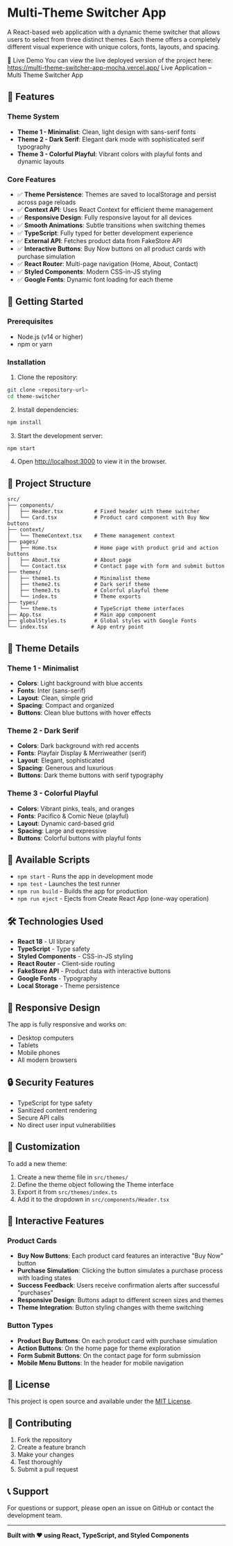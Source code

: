 # Multi-Theme Switcher App

A React-based web application with a dynamic theme switcher that allows users to select from three distinct themes. Each theme offers a completely different visual experience with unique colors, fonts, layouts, and spacing.

🔗 Live Demo
You can view the live deployed version of the project here:
https://multi-theme-switcher-app-mocha.vercel.app/
Live Application – Multi Theme Switcher App

## 🎨 Features

### Theme System
- **Theme 1 - Minimalist**: Clean, light design with sans-serif fonts
- **Theme 2 - Dark Serif**: Elegant dark mode with sophisticated serif typography
- **Theme 3 - Colorful Playful**: Vibrant colors with playful fonts and dynamic layouts

### Core Features
- ✅ **Theme Persistence**: Themes are saved to localStorage and persist across page reloads
- ✅ **Context API**: Uses React Context for efficient theme management
- ✅ **Responsive Design**: Fully responsive layout for all devices
- ✅ **Smooth Animations**: Subtle transitions when switching themes
- ✅ **TypeScript**: Fully typed for better development experience
- ✅ **External API**: Fetches product data from FakeStore API
- ✅ **Interactive Buttons**: Buy Now buttons on all product cards with purchase simulation
- ✅ **React Router**: Multi-page navigation (Home, About, Contact)
- ✅ **Styled Components**: Modern CSS-in-JS styling
- ✅ **Google Fonts**: Dynamic font loading for each theme

## 🚀 Getting Started

### Prerequisites
- Node.js (v14 or higher)
- npm or yarn

### Installation

1. Clone the repository:
```bash
git clone <repository-url>
cd theme-switcher
```

2. Install dependencies:
```bash
npm install
```

3. Start the development server:
```bash
npm start
```

4. Open [http://localhost:3000](http://localhost:3000) to view it in the browser.

## 📁 Project Structure

```
src/
├── components/
│   ├── Header.tsx          # Fixed header with theme switcher
│   └── Card.tsx            # Product card component with Buy Now buttons
├── context/
│   └── ThemeContext.tsx    # Theme management context
├── pages/
│   ├── Home.tsx            # Home page with product grid and action buttons
│   ├── About.tsx           # About page
│   └── Contact.tsx         # Contact page with form and submit button
├── themes/
│   ├── theme1.ts           # Minimalist theme
│   ├── theme2.ts           # Dark serif theme
│   ├── theme3.ts           # Colorful playful theme
│   └── index.ts            # Theme exports
├── types/
│   └── theme.ts            # TypeScript theme interfaces
├── App.tsx                 # Main app component
├── globalStyles.ts         # Global styles with Google Fonts
└── index.tsx              # App entry point
```

## 🎯 Theme Details

### Theme 1 - Minimalist
- **Colors**: Light background with blue accents
- **Fonts**: Inter (sans-serif)
- **Layout**: Clean, simple grid
- **Spacing**: Compact and organized
- **Buttons**: Clean blue buttons with hover effects

### Theme 2 - Dark Serif
- **Colors**: Dark background with red accents
- **Fonts**: Playfair Display & Merriweather (serif)
- **Layout**: Elegant, sophisticated
- **Spacing**: Generous and luxurious
- **Buttons**: Dark theme buttons with serif typography

### Theme 3 - Colorful Playful
- **Colors**: Vibrant pinks, teals, and oranges
- **Fonts**: Pacifico & Comic Neue (playful)
- **Layout**: Dynamic card-based grid
- **Spacing**: Large and expressive
- **Buttons**: Colorful buttons with playful fonts

## 🔧 Available Scripts

- `npm start` - Runs the app in development mode
- `npm test` - Launches the test runner
- `npm run build` - Builds the app for production
- `npm run eject` - Ejects from Create React App (one-way operation)

## 🛠️ Technologies Used

- **React 18** - UI library
- **TypeScript** - Type safety
- **Styled Components** - CSS-in-JS styling
- **React Router** - Client-side routing
- **FakeStore API** - Product data with interactive buttons
- **Google Fonts** - Typography
- **Local Storage** - Theme persistence

## 📱 Responsive Design

The app is fully responsive and works on:
- Desktop computers
- Tablets
- Mobile phones
- All modern browsers

## 🔒 Security Features

- TypeScript for type safety
- Sanitized content rendering
- Secure API calls
- No direct user input vulnerabilities

## 🎨 Customization

To add a new theme:

1. Create a new theme file in `src/themes/`
2. Define the theme object following the Theme interface
3. Export it from `src/themes/index.ts`
4. Add it to the dropdown in `src/components/Header.tsx`

## 🛒 Interactive Features

### Product Cards
- **Buy Now Buttons**: Each product card features an interactive "Buy Now" button
- **Purchase Simulation**: Clicking the button simulates a purchase process with loading states
- **Success Feedback**: Users receive confirmation alerts after successful "purchases"
- **Responsive Design**: Buttons adapt to different screen sizes and themes
- **Theme Integration**: Button styling changes with theme switching

### Button Types
- **Product Buy Buttons**: On each product card with purchase simulation
- **Action Buttons**: On the home page for theme exploration
- **Form Submit Buttons**: On the contact page for form submission
- **Mobile Menu Buttons**: In the header for mobile navigation

## 📄 License

This project is open source and available under the [MIT License](LICENSE).

## 🤝 Contributing

1. Fork the repository
2. Create a feature branch
3. Make your changes
4. Test thoroughly
5. Submit a pull request

## 📞 Support

For questions or support, please open an issue on GitHub or contact the development team.

---

**Built with ❤️ using React, TypeScript, and Styled Components**
